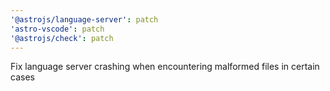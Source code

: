 ```yaml
---
'@astrojs/language-server': patch
'astro-vscode': patch
'@astrojs/check': patch
---
```


Fix language server crashing when encountering malformed files in certain cases
